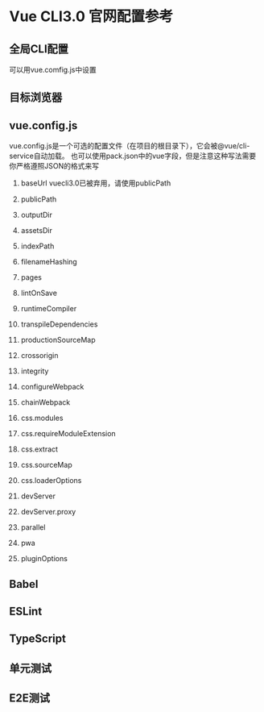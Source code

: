Vue CLI3.0 官网配置参考
===

全局CLI配置
---
可以用vue.comfig.js中设置

目标浏览器
---

vue.config.js
---
vue.config.js是一个可选的配置文件（在项目的根目录下），它会被@vue/cli-service自动加载。
也可以使用pack.json中的vue字段，但是注意这种写法需要你严格遵照JSON的格式来写
1. baseUrl
   vuecli3.0已被弃用，请使用publicPath
2. publicPath
    
3. outputDir
4. assetsDir
5. indexPath
6. filenameHashing
7. pages
8. lintOnSave
9.  runtimeCompiler
10. transpileDependencies
11. productionSourceMap
12. crossorigin
13. integrity
14. configureWebpack
15. chainWebpack
16. css.modules
17. css.requireModuleExtension
18. css.extract
19. css.sourceMap
20. css.loaderOptions
21. devServer
22. devServer.proxy
23. parallel
24. pwa
25. pluginOptions

Babel
---

ESLint
---

TypeScript
---

单元测试
---

E2E测试
---